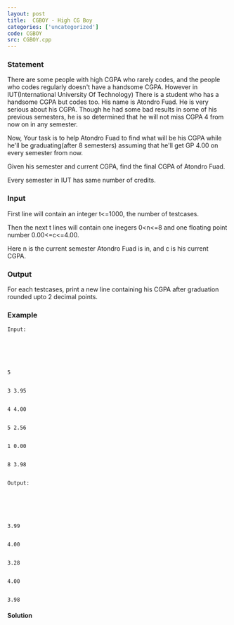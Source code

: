 ```yaml
---
layout: post
title:  CGBOY - High CG Boy
categories: ['uncategorized']
code: CGBOY
src: CGBOY.cpp
---
```


### **Statement**

There are some people with high CGPA who rarely codes, and the people who
codes regularly doesn't have a handsome CGPA. However in IUT(International
University Of Technology) There is a student who has a handsome CGPA but codes
too. His name is Atondro Fuad. He is very serious about his CGPA. Though he
had some bad results in some of his previous semesters, he is so determined
that he will not miss CGPA 4 from now on in any semester.

Now, Your task is to help Atondro Fuad to find what will be his CGPA while
he'll be graduating(after 8 semesters) assuming that he'll get GP 4.00 on
every semester from now.

Given his semester and current CGPA, find the final CGPA of Atondro Fuad.

Every semester in IUT has same number of credits.

### Input

First line will contain an integer t<=1000, the number of testcases.

Then the next t lines will contain one inegers 0<n<=8 and one floating point
number 0.00<=c<=4.00.

Here n is the current semester Atondro Fuad is in, and c is his current CGPA.

### Output

For each testcases, print a new line containing his CGPA after graduation
rounded upto 2 decimal points.

### Example

    
    
    Input:
    
    
      
    
    
    
    5
    
    
    3 3.95
    
    
    4 4.00
    
    
    5 2.56
    
    
    1 0.00
    
    
    8 3.98
    
    
    Output:
    
    
      
    
    
    
    3.99
    
    
    4.00
    
    
    3.28
    
    
    4.00
    
    
    3.98



#### **Solution**



